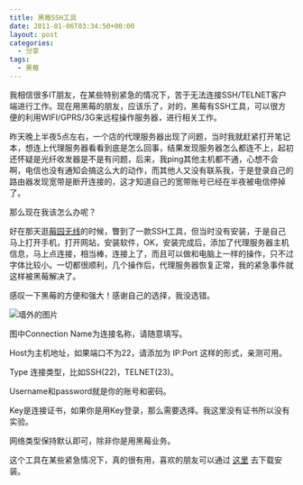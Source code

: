 ```yaml
---
title: 黑莓SSH工具
date: 2011-01-06T03:34:50+00:00
layout: post
categories:
  - 分享
tags:
  - 黑莓
---
```


我相信很多IT朋友，在某些特别紧急的情况下，苦于无法连接SSH/TELNET客户端进行工作。现在用黑莓的朋友，应该乐了，对的，黑莓有SSH工具，可以很方便的利用WIFI/GPRS/3G来远程操作服务器，进行相关工作。

昨天晚上半夜5点左右，一个店的代理服务器出现了问题，当时我就赶紧打开笔记本，想连上代理服务器看看到底是怎么回事，结果发现服务器怎么都连不上，起初还怀疑是光纤收发器是不是有问题，后来，我ping其他主机都不通，心想不会啊，电信也没有通知会搞这么大的动作，而其他人又没有联系我，于是登录自己的路由器发现宽带是断开连接的，这才知道自己的宽带账号已经在半夜被电信停掉了。

那么现在我该怎么办呢？

好在那天逛[莓园无线](http://www.bbota.cn)的时候，瞥到了一款SSH工具，但当时没有安装，于是自己马上打开手机，打开网站，安装软件，OK，安装完成后，添加了代理服务器主机信息，马上点连接，相当棒，连接上了，而且可以做和电脑上一样的操作，只不过字体比较小。一切都很顺利，几个操作后，代理服务器恢复正常，我的紧急事件就这样被黑莓解决了。
<!--more-->

感叹一下黑莓的方便和强大！感谢自己的选择，我没选错。

![墙外的图片](https://i.imgur.com/od9l3.jpg)

图中Connection Name为连接名称，请随意填写。

Host为主机地址，如果端口不为22，请添加为 IP:Port 这样的形式，亲测可用。

Type 连接类型，比如SSH(22)，TELNET(23)。

Username和password就是你的账号和密码。

Key是连接证书，如果你是用Key登录，那么需要选择。我这里没有证书所以没有实验。

网络类型保持默认即可，除非你是用黑莓业务。

这个工具在某些紧急情况下，真的很有用，喜欢的朋友可以通过 [这里](http://www.bbota.cn/list-2925.html) 去下载安装。